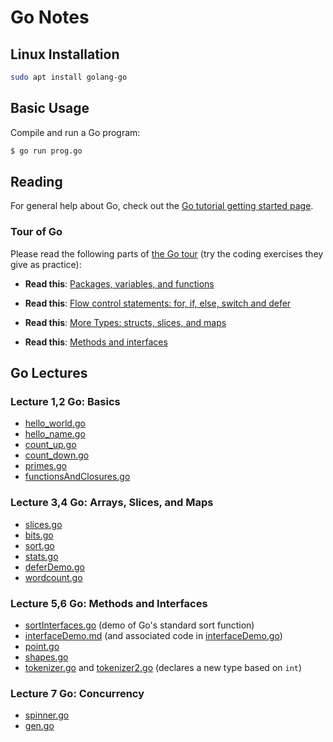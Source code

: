 # Go Notes

## Linux Installation

```bash
sudo apt install golang-go
```

## Basic Usage

Compile and run a Go program:

```bash
$ go run prog.go
```

## Reading

For general help about Go, check out the [Go tutorial getting started
page](https://go.dev/doc/tutorial/getting-started).


### Tour of Go

Please read the following parts of [the Go tour](https://go.dev/tour/list)
(try the coding exercises they give as practice):

- **Read this**: [Packages, variables, and
  functions](https://go.dev/tour/basics)

- **Read this**: [Flow control statements: for, if, else, switch and
  defer](https://go.dev/tour/flowcontrol/1)

- **Read this**: [More Types: structs, slices, and
  maps](https://go.dev/tour/moretypes/1)

- **Read this**: [Methods and interfaces](https://go.dev/tour/methods/1)

## Go Lectures

### Lecture 1,2 Go: Basics

- [hello_world.go](hello_world.go)
- [hello_name.go](hello_name.go)
- [count_up.go](count_up.go)
- [count_down.go](count_down.go)
- [primes.go](primes.go)
- [functionsAndClosures.go](functionsAndClosures.go)

### Lecture 3,4 Go: Arrays, Slices, and Maps

- [slices.go](slices.go)
- [bits.go](bits.go)
- [sort.go](sort.go)
- [stats.go](stats.go)
- [deferDemo.go](deferDemo.go)
- [wordcount.go](wordcount.go)

### Lecture 5,6 Go: Methods and Interfaces

- [sortInterfaces.go](sortInterfaces.go) (demo of Go's standard sort function)
- [interfaceDemo.md](interfaceDemo.md) (and associated code in
  [interfaceDemo.go](interfaceDemo.go))
- [point.go](point.go)
- [shapes.go](shapes.go)
- [tokenizer.go](tokenizer.go) and [tokenizer2.go](tokenizer2.go) (declares a
  new type based on `int`)

### Lecture 7 Go: Concurrency

- [spinner.go](spinner.go)
- [gen.go](gen.go)
